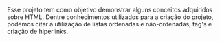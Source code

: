 Esse projeto tem como objetivo demonstrar alguns conceitos adquiridos sobre HTML. Dentre conhecimentos utilizados para a criação do projeto, podemos citar a utilização de listas ordenadas e não-ordenadas, tag's e criação de hiperlinks.
